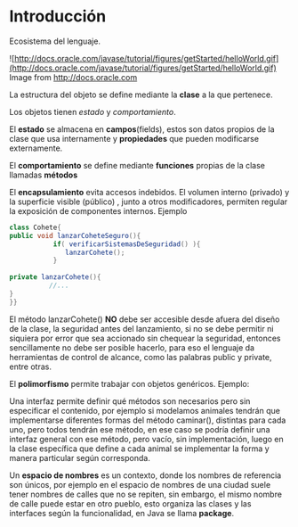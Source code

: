 # Introducción


 Ecosistema del lenguaje.
 
![http://docs.oracle.com/javase/tutorial/figures/getStarted/helloWorld.gif](http://docs.oracle.com/javase/tutorial/figures/getStarted/helloWorld.gif)
Image from http://docs.oracle.com


La estructura del objeto se define mediante la **clase** a la que pertenece.

Los objetos tienen *estado* y *comportamiento*.

El **estado** se almacena en **campos**(fields), estos son datos propios de la clase que usa internamente y **propiedades** que pueden modificarse externamente.

El **comportamiento** se define mediante **funciones** propias de la clase llamadas **métodos**

 
El **encapsulamiento** evita accesos indebidos. El volumen interno (privado)  y la superficie visible (público) , junto a otros modificadores, permiten regular la exposición de componentes internos. Ejemplo

```Java
class Cohete{
public void lanzarCoheteSeguro(){
           if( verificarSistemasDeSeguridad() ){           
              lanzarCohete();
           }  
          
private lanzarCohete(){
          //...
}
}}
```
El método lanzarCohete() **NO** debe ser accesible desde afuera del diseño de la clase,  la seguridad antes del lanzamiento, si no se debe permitir ni siquiera por error que sea accionado sin chequear la seguridad, entonces sencillamente no debe ser posible hacerlo, para eso el lenguaje da herramientas de control de alcance, como las palabras public y private, entre otras. 

El **polimorfismo** permite trabajar con objetos genéricos. Ejemplo:


Una interfaz permite definir qué métodos son necesarios pero sin especificar el contenido, por ejemplo si modelamos animales tendrán que implementarse diferentes formas del método caminar(), distintas para cada uno, pero todos tendrán ese método, en ese caso se podría definir una interfaz general con ese método, pero vacío, sin implementación, luego en la clase específica que define a cada animal se implementar la forma y manera particular según corresponda.

Un **espacio de nombres** es un contexto, donde los nombres de referencia son únicos, por ejemplo en el espacio de nombres de una ciudad suele tener nombres de calles que no se repiten, sin embargo, el mismo nombre de calle puede estar en otro pueblo, esto organiza las clases y las interfaces según la funcionalidad, en Java se llama **package**.
